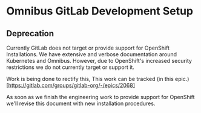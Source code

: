 # Omnibus GitLab Development Setup

## Deprecation

Currently GitLab does not target or provide support for OpenShift Installations. We have extensive and verbose documentation around Kubernetes and Omnibus. However, due to OpenShift's increased security restrictions we do not currently target or support it.

Work is being done to rectify this, This work can be tracked (in this epic.)[https://gitlab.com/groups/gitlab-org/-/epics/2068]

As soon as we finish the engineering work to provide support for OpenShift we'll revise this document with new installation procedures.